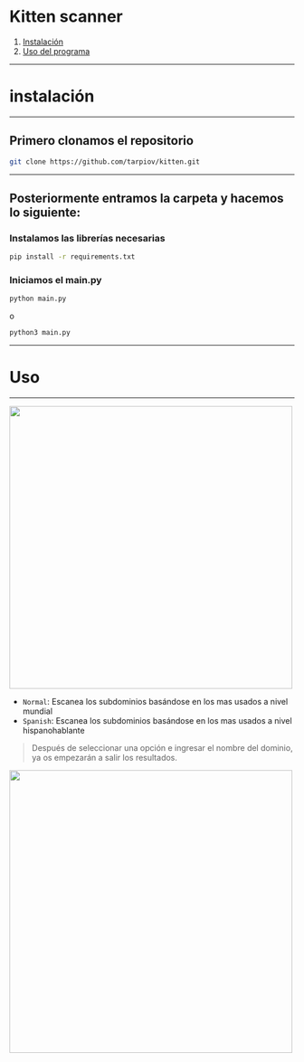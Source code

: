 
# Kitten scanner

1. [Instalación](#instalación)
2. [Uso del programa](#uso)



---
# instalación
---
## Primero clonamos el repositorio
```sh
git clone https://github.com/tarpiov/kitten.git
```


---
## Posteriormente entramos la carpeta y hacemos lo siguiente:

### Instalamos las librerías necesarias

```sh
pip install -r requirements.txt
```

### Iniciamos el main.py

```sh
python main.py
```
o
```sh
python3 main.py
```

---

# Uso
---

<img src="[https://media.discordapp.net/attachments/1271321869760598081/1274171154990501958/image.png?ex=66c147dc&is=66bff65c&hm=5dee4f1a8f1a6dbba48561b5d18839942958582cad91d0c8486a286a4ef238ed&=&format=webp&quality=lossless&width=853&height=904](https://media.discordapp.net/attachments/1271321869760598081/1274181511217942648/image.png?ex=66c15181&is=66c00001&hm=77f5839bededdf762049dbd7387dfaf6a4c904728eba14d42f1846bef1b29e58&=&format=webp&quality=lossless&width=939&height=904)" width=500>

- `Normal`: Escanea los subdominios basándose en los mas usados a nivel mundial
- `Spanish`: Escanea los subdominios basándose en los mas usados a nivel hispanohablante

> Después de seleccionar una opción e ingresar el nombre del dominio, ya os empezarán a salir los resultados.

<img src="https://media.discordapp.net/attachments/1271321869760598081/1274166873038258228/image.png?ex=66c143df&is=66bff25f&hm=837c1d74129950e82b93fccfc97722b338537d3ba78e4673e52a8d3c3958373b&=&format=webp&quality=lossless&width=939&height=904" width=500>

